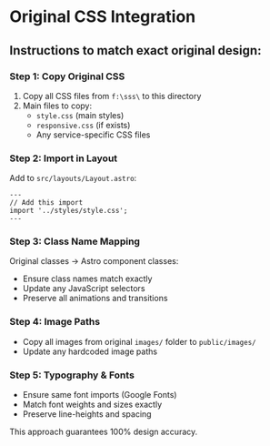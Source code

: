 # Original CSS Integration

## Instructions to match exact original design:

### Step 1: Copy Original CSS

1. Copy all CSS files from `f:\sss\` to this directory
2. Main files to copy:
   - `style.css` (main styles)
   - `responsive.css` (if exists)
   - Any service-specific CSS files

### Step 2: Import in Layout

Add to `src/layouts/Layout.astro`:

```astro
---
// Add this import
import '../styles/style.css';
---
```

### Step 3: Class Name Mapping

Original classes → Astro component classes:

- Ensure class names match exactly
- Update any JavaScript selectors
- Preserve all animations and transitions

### Step 4: Image Paths

- Copy all images from original `images/` folder to `public/images/`
- Update any hardcoded image paths

### Step 5: Typography & Fonts

- Ensure same font imports (Google Fonts)
- Match font weights and sizes exactly
- Preserve line-heights and spacing

This approach guarantees 100% design accuracy.
